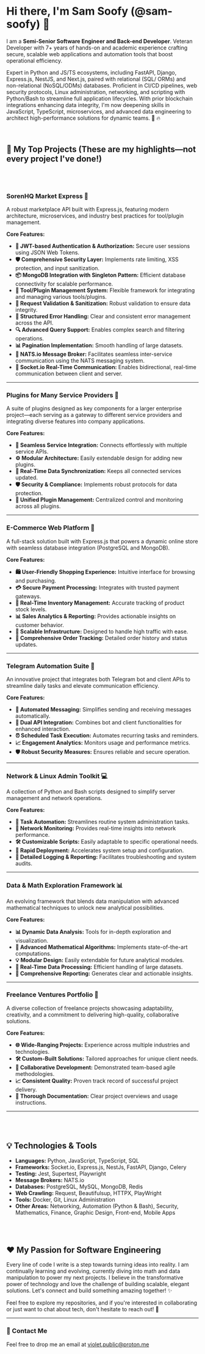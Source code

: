 # Hi there, I'm Sam Soofy (@sam-soofy) :wave:

I am a **Semi-Senior Software Engineer and Back-end Developer**. Veteran Developer with 7+ years of hands-on and academic experience crafting secure, scalable web applications and automation tools that boost operational efficiency.

Expert in Python and JS/TS ecosystems, including FastAPI, Django, Express.js, NestJS, and Next.js, paired with relational (SQL/ ORMs) and non-relational (NoSQL/ODMs) databases. Proficient in CI/CD pipelines, web security protocols, Linux administration, networking, and scripting with Python/Bash to streamline full application lifecycles. With prior blockchain integrations enhancing data integrity, I'm now deepening skills in JavaScript, TypeScript, microservices, and advanced data engineering to architect high-performance solutions for dynamic teams. :rocket: :fire:

<br><be>

## 🚀 My Top Projects (These are my highlights—not every project I've done!)

<br><br>

### **SorenHQ Market Express** :robot:
A robust marketplace API built with Express.js, featuring modern architecture, microservices, and industry best practices for tool/plugin management.

**Core Features:**
- **🔐 JWT-based Authentication & Authorization:** Secure user sessions using JSON Web Tokens.
- **🛡️ Comprehensive Security Layer:** Implements rate limiting, XSS protection, and input sanitization.
- **📦 MongoDB Integration with Singleton Pattern:** Efficient database connectivity for scalable performance.
- **🔄 Tool/Plugin Management System:** Flexible framework for integrating and managing various tools/plugins.
- **🚦 Request Validation & Sanitization:** Robust validation to ensure data integrity.
- **📝 Structured Error Handling:** Clear and consistent error management across the API.
- **🔍 Advanced Query Support:** Enables complex search and filtering operations.
- **📊 Pagination Implementation:** Smooth handling of large datasets.
- **📡 NATS.io Message Broker:** Facilitates seamless inter-service communication using the NATS messaging system.
- **💬 Socket.io Real-Time Communication:** Enables bidirectional, real-time communication between client and server.

---

### **Plugins for Many Service Providers** :robot:
A suite of plugins designed as key components for a larger enterprise project—each serving as a gateway to different service providers and integrating diverse features into company applications.

**Core Features:**
- **🔌 Seamless Service Integration:** Connects effortlessly with multiple service APIs.
- **⚙️ Modular Architecture:** Easily extendable design for adding new plugins.
- **🔄 Real-Time Data Synchronization:** Keeps all connected services updated.
- **🛡️ Security & Compliance:** Implements robust protocols for data protection.
- **📝 Unified Plugin Management:** Centralized control and monitoring across all plugins.

---

### **E-Commerce Web Platform** :shopping_cart:
A full-stack solution built with Express.js that powers a dynamic online store with seamless database integration (PostgreSQL and MongoDB).

**Core Features:**
- **🛍️ User-Friendly Shopping Experience:** Intuitive interface for browsing and purchasing.
- **💳 Secure Payment Processing:** Integrates with trusted payment gateways.
- **🔄 Real-Time Inventory Management:** Accurate tracking of product stock levels.
- **📊 Sales Analytics & Reporting:** Provides actionable insights on customer behavior.
- **🚀 Scalable Infrastructure:** Designed to handle high traffic with ease.
- **📝 Comprehensive Order Tracking:** Detailed order history and status updates.

---

### **Telegram Automation Suite** :robot:
An innovative project that integrates both Telegram bot and client APIs to streamline daily tasks and elevate communication efficiency.

**Core Features:**
- **🤖 Automated Messaging:** Simplifies sending and receiving messages automatically.
- **🔄 Dual API Integration:** Combines bot and client functionalities for enhanced interaction.
- **⏰ Scheduled Task Execution:** Automates recurring tasks and reminders.
- **📈 Engagement Analytics:** Monitors usage and performance metrics.
- **🛡️ Robust Security Measures:** Ensures reliable and secure operation.

---

### **Network & Linux Admin Toolkit** :computer:
A collection of Python and Bash scripts designed to simplify server management and network operations.

**Core Features:**
- **🔧 Task Automation:** Streamlines routine system administration tasks.
- **📡 Network Monitoring:** Provides real-time insights into network performance.
- **🛠️ Customizable Scripts:** Easily adaptable to specific operational needs.
- **🚀 Rapid Deployment:** Accelerates system setup and configuration.
- **📝 Detailed Logging & Reporting:** Facilitates troubleshooting and system audits.

---

### **Data & Math Exploration Framework** :bar_chart:
An evolving framework that blends data manipulation with advanced mathematical techniques to unlock new analytical possibilities.

**Core Features:**
- **📊 Dynamic Data Analysis:** Tools for in-depth exploration and visualization.
- **🔢 Advanced Mathematical Algorithms:** Implements state-of-the-art computations.
- **💡 Modular Design:** Easily extendable for future analytical modules.
- **🚀 Real-Time Data Processing:** Efficient handling of large datasets.
- **📝 Comprehensive Reporting:** Generates clear and actionable insights.

---

### **Freelance Ventures Portfolio** :briefcase:
A diverse collection of freelance projects showcasing adaptability, creativity, and a commitment to delivering high-quality, collaborative solutions.

**Core Features:**
- **🌐 Wide-Ranging Projects:** Experience across multiple industries and technologies.
- **🛠️ Custom-Built Solutions:** Tailored approaches for unique client needs.
- **🤝 Collaborative Development:** Demonstrated team-based agile methodologies.
- **📈 Consistent Quality:** Proven track record of successful project delivery.
- **📝 Thorough Documentation:** Clear project overviews and usage instructions.

---

<br><br>

## 💡 Technologies & Tools

- **Languages:** Python, JavaScript, TypeScript, SQL
- **Frameworks:** Socket.io, Express.js, NestJs, FastAPI, Django, Celery
- **Testing:** Jest, Supertest, Playwright
- **Message Brokers:** NATS.io
- **Databases:** PostgreSQL, MySQL, MongoDB, Redis
- **Web Crawling:** Request, Beautifulsup, HTTPX, PlayWright
- **Tools:** Docker, Git, Linux Administration  
- **Other Areas:** Networking, Automation (Python & Bash), Security, Mathematics, Finance, Graphic Design, Front-end, Mobile Apps

<br><br>

## ❤️ My Passion for Software Engineering

Every line of code I write is a step towards turning ideas into reality. I am continually learning and evolving, currently diving into math and data manipulation to power my next projects. I believe in the transformative power of technology and love the challenge of building scalable, elegant solutions. Let's connect and build something amazing together! :sparkles:

Feel free to explore my repositories, and if you're interested in collaborating or just want to chat about tech, don't hesitate to reach out! :handshake:

---

### 📧 Contact Me

Feel free to drop me an email at [violet.public@proton.me](mailto:violet.public@proton.me)

<be><br>

